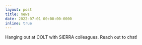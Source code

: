 ```yaml
---
layout: post
title: news
date: 2022-07-01 00:00:00-0000
inline: true
---
```

Hanging out at COLT with SIERRA colleagues. Reach out to chat!
